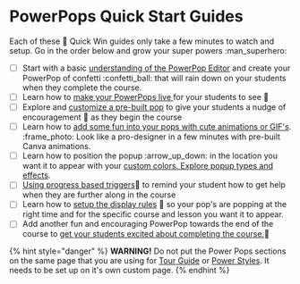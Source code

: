 # PowerPops Quick Start Guides

Each of these :rocket: Quick Win guides only take a few minutes to watch and setup. Go in the order below and grow your super powers :man\_superhero:&#x20;

* [ ] Start with a basic [understanding of the PowerPop Editor](get-to-know-powerpop-editor-and-create-your-first-pop.md) and create your PowerPop of confetti :confetti\_ball: that will rain down on your students when they complete the course.
* [ ] Learn how to [make your PowerPops live ](making-your-powerpops-live-for-your-students-to-see.md)for your students to see :rocket:&#x20;
* [ ] Explore and [customize a pre-built pop](explore-and-customize-the-pre-built-pops.md) to give your students a nudge of encouragement :clap: as they begin the course
* [ ] Learn how to [add some fun into your pops with cute animations or GIF's](using-images-and-animations-to-make-your-pops-poppin.md). :frame\_photo: Look like a pro-designer in a few minutes with pre-built Canva animations.
* [ ] Learn how to position the popup :arrow\_up\_down: in the location you want it to appear with your [custom colors. Explore popup types and effects](customizing-colors-popup-type-location-and-effects.md).
* [ ] [Using progress based triggers](display-rules-101-progress-based-triggers.md):bell: to remind your student how to get help when they are further along in the course
* [ ] Learn how to [setup the display rules](display-rules-201-course-and-lesson-specific-triggers.md) :dart: so your pop's are popping at the right time and for the specific course and lesson you want it to appear.
* [ ] Add another fun and encouraging PowerPop towards the end of the course to [get your students excited about completing the course.](encouraging-students-to-complete-the-course.md):tada:&#x20;

{% hint style="danger" %}
**WARNING!** Do not put the Power Pops sections on the same page that you  are using for [Tour Guide](../../tour-guide/using-the-course-player-tour.md#how-to-use-the-tour-guide) or [Power Styles](../../power-style-editor/power-style-quick-start-guide/). It needs to be set up on it's own custom page.
{% endhint %}

